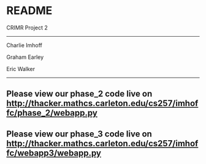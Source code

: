 # README #

CRIMR Project 2
***
Charlie Imhoff

Graham Earley

Eric Walker
***
## Please view our phase_2 code live on http://thacker.mathcs.carleton.edu/cs257/imhoffc/phase_2/webapp.py

## Please view our phase_3 code live on http://thacker.mathcs.carleton.edu/cs257/imhoffc/webapp3/webapp.py